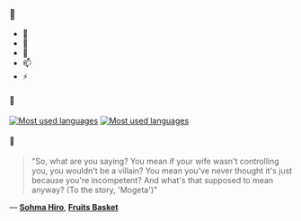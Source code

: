 ### 👋

- 🔭
- 🌱
- 💬
- 📫
- ⚡

#### 🧏

[![Most used languages](https://github-readme-stats-aynah.vercel.app/api/top-langs/?username=aynh&theme=solarized-dark&langs_count=6&layout=compact&hide_title=true)](https://github.com/anuraghazra/github-readme-stats#gh-dark-mode-only)
[![Most used languages](https://github-readme-stats-aynah.vercel.app/api/top-langs/?username=aynh&theme=solarized-light&langs_count=6&layout=compact&hide_title=true)](https://github.com/anuraghazra/github-readme-stats#gh-light-mode-only)

#### 💬

> "So, what are you saying? You mean if your wife wasn't controlling you, you wouldn't be a villain? You mean you've never thought it's just because you're incompetent? And what's that supposed to mean anyway? (To the story, 'Mogeta')"

&mdash; [**Sohma Hiro**](https://myanimelist.net/character.php?q=Sohma%20Hiro&cat=character), [**Fruits Basket**](https://myanimelist.net/search/all?q=Fruits%20Basket&cat=all)
